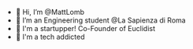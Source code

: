 - 👋 Hi, I’m @MattLomb
- 👀 I’m an Engineering student @La Sapienza di Roma
- 🚀 I'm a startupper! Co-Founder of Euclidist
- 🤖 I'm a tech addicted

<!---
MattLomb/MattLomb is a ✨ special ✨ repository because its `README.md` (this file) appears on your GitHub profile.
You can click the Preview link to take a look at your changes.
--->
